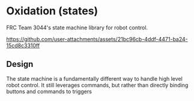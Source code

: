 # Oxidation (states)

FRC Team 3044's state machine library for robot control.

https://github.com/user-attachments/assets/21bc96cb-4ddf-4471-ba24-15cd8c3310ff

## Design

The state machine is a fundamentally different way to handle high level robot control. It still leverages commands, but rather than directly binding buttons and commands to triggers

